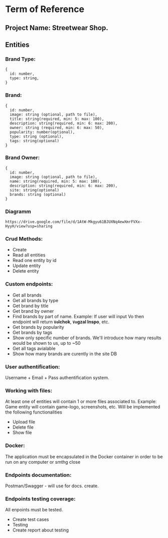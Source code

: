 # Term of Reference
## Project Name: Streetwear Shop.
## Entities
### Brand Type:
    {
      id: number,
      type: string,
    }
### Brand:
    {
      id: number,
      image: string (optional, path to file),
      title: string(required, min: 5: max: 100),
      description: string(required, min: 6: max: 200),
      owner: string (required, min: 6: max: 50),
      popularity: number(optional),
      type: string (optional),
      tags: string(optional)
    }
    
### Brand Owner:
    {
      id: number,
      image: string (optional, path to file),
      name: string(required, min: 5: max: 100),
      description: string(required, min: 6: max: 200),
      site: string(optional)
      brands: string (optional)
    }
### Diagramm 
    https://drive.google.com/file/d/1AtW-Mkgyu61BJUXNq4ewXmrFVXx-HyyH/view?usp=sharing
### Crud Methods:
- Create 
- Read all entities
- Read one entity by id
- Update entity
- Delete entity
      
### Custom endpoints:
- Get all brands
- Get all brands by type
- Get brand by title
- Get brand by owner
- Find brands by part of name. Example: If user will input Vo then endpoint will return **`Vo`lchok**, **`Vo`gzal Inspo**, etc.
- Get brands by popularity
- Get brands by tags
- Show only specific number of brands. We'll introduce how many results would be shown to us, up to ~50
- Get all tags avialable
- Show how many brands are curently in the site DB
### User authentification:
Username + Email + Pass authentification system.
### Working with files:
At least one of entities will contain 1 or more files associated to. Example: Game entity will contain game-logo, screenshots, etc.
Will be implemented the following functionalities
- Upload file
- Delete file
- Show file
### Docker:
The application must be encapsulated in the Docker container in order to be run on any computer or smthg close
### Endpoints documentation:
Postman/Swagger - will use for docs. create.
### Endpoints testing coverage:
All enpoints must be tested.
- Create test cases
- Testing
- Create report about testing
